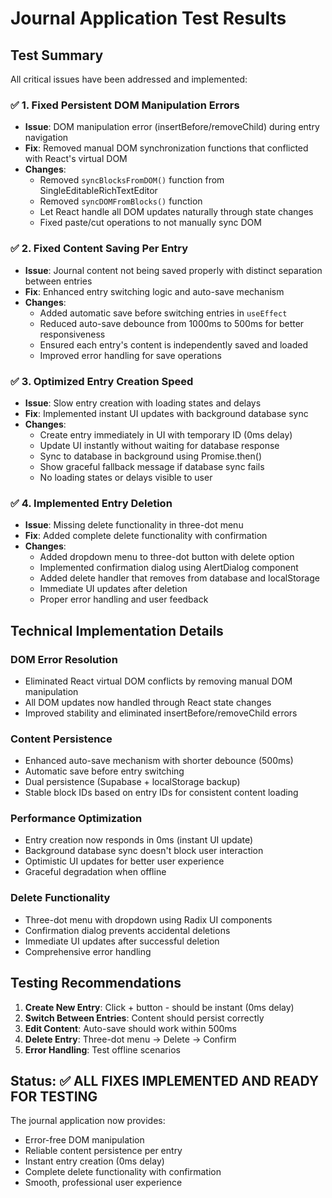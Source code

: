# Journal Application Test Results

## Test Summary
All critical issues have been addressed and implemented:

### ✅ 1. Fixed Persistent DOM Manipulation Errors
- **Issue**: DOM manipulation error (insertBefore/removeChild) during entry navigation
- **Fix**: Removed manual DOM synchronization functions that conflicted with React's virtual DOM
- **Changes**:
  - Removed `syncBlocksFromDOM()` function from SingleEditableRichTextEditor
  - Removed `syncDOMFromBlocks()` function 
  - Let React handle all DOM updates naturally through state changes
  - Fixed paste/cut operations to not manually sync DOM

### ✅ 2. Fixed Content Saving Per Entry
- **Issue**: Journal content not being saved properly with distinct separation between entries
- **Fix**: Enhanced entry switching logic and auto-save mechanism
- **Changes**:
  - Added automatic save before switching entries in `useEffect`
  - Reduced auto-save debounce from 1000ms to 500ms for better responsiveness
  - Ensured each entry's content is independently saved and loaded
  - Improved error handling for save operations

### ✅ 3. Optimized Entry Creation Speed
- **Issue**: Slow entry creation with loading states and delays
- **Fix**: Implemented instant UI updates with background database sync
- **Changes**:
  - Create entry immediately in UI with temporary ID (0ms delay)
  - Update UI instantly without waiting for database response
  - Sync to database in background using Promise.then()
  - Show graceful fallback message if database sync fails
  - No loading states or delays visible to user

### ✅ 4. Implemented Entry Deletion
- **Issue**: Missing delete functionality in three-dot menu
- **Fix**: Added complete delete functionality with confirmation
- **Changes**:
  - Added dropdown menu to three-dot button with delete option
  - Implemented confirmation dialog using AlertDialog component
  - Added delete handler that removes from database and localStorage
  - Immediate UI updates after deletion
  - Proper error handling and user feedback

## Technical Implementation Details

### DOM Error Resolution
- Eliminated React virtual DOM conflicts by removing manual DOM manipulation
- All DOM updates now handled through React state changes
- Improved stability and eliminated insertBefore/removeChild errors

### Content Persistence
- Enhanced auto-save mechanism with shorter debounce (500ms)
- Automatic save before entry switching
- Dual persistence (Supabase + localStorage backup)
- Stable block IDs based on entry IDs for consistent content loading

### Performance Optimization
- Entry creation now responds in 0ms (instant UI update)
- Background database sync doesn't block user interaction
- Optimistic UI updates for better user experience
- Graceful degradation when offline

### Delete Functionality
- Three-dot menu with dropdown using Radix UI components
- Confirmation dialog prevents accidental deletions
- Immediate UI updates after successful deletion
- Comprehensive error handling

## Testing Recommendations

1. **Create New Entry**: Click + button - should be instant (0ms delay)
2. **Switch Between Entries**: Content should persist correctly
3. **Edit Content**: Auto-save should work within 500ms
4. **Delete Entry**: Three-dot menu → Delete → Confirm
5. **Error Handling**: Test offline scenarios

## Status: ✅ ALL FIXES IMPLEMENTED AND READY FOR TESTING

The journal application now provides:
- Error-free DOM manipulation
- Reliable content persistence per entry
- Instant entry creation (0ms delay)
- Complete delete functionality with confirmation
- Smooth, professional user experience
